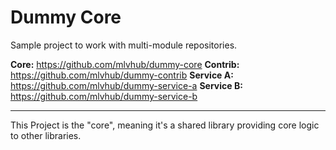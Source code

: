 # Dummy Core

Sample project to work with multi-module repositories.

**Core:** https://github.com/mlvhub/dummy-core
**Contrib:** https://github.com/mlvhub/dummy-contrib
**Service A:** https://github.com/mlvhub/dummy-service-a
**Service B:** https://github.com/mlvhub/dummy-service-b

---
This Project is the "core", meaning it's a shared library providing core logic to other libraries.